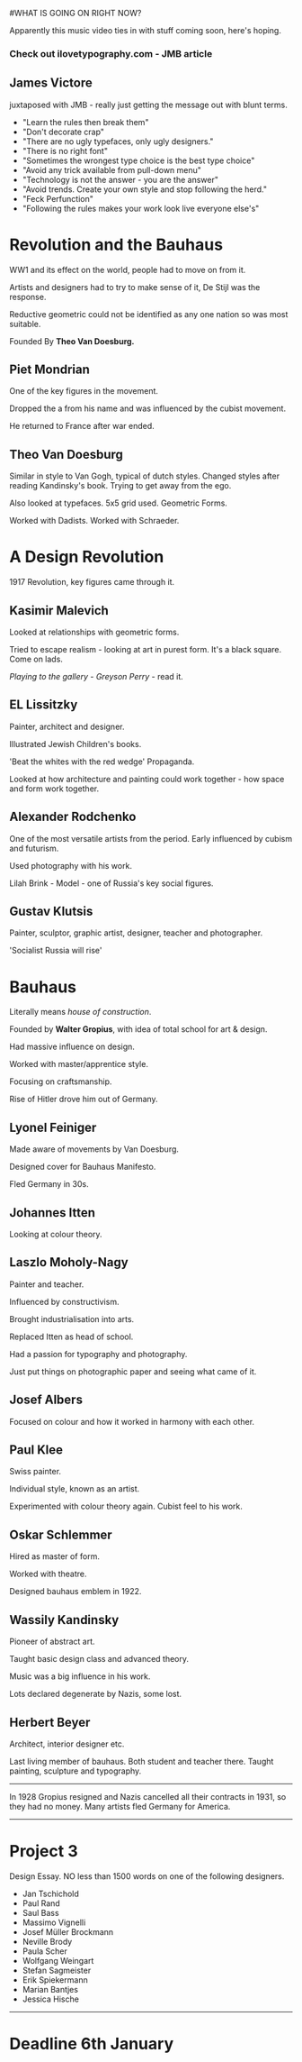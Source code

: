 #WHAT IS GOING ON RIGHT NOW?

Apparently this music video ties in with stuff coming soon, here's hoping.


### Check out ilovetypography.com - JMB article

## James Victore

juxtaposed with JMB - really just getting the message out with blunt terms.

- "Learn the rules then break them"
- "Don't decorate crap"
- "There are no ugly typefaces, only ugly designers."
- "There is no right font"
- "Sometimes the wrongest type choice is the best type choice"
- "Avoid any trick available from  pull-down menu"
- "Technology is not the answer - you are the answer"
- "Avoid trends. Create your own style and stop following the herd."
- "Feck Perfunction"
- "Following the rules makes your work look live everyone else's"

# Revolution and the Bauhaus

WW1 and its effect on the world, people had to move on from it.

Artists and designers had to try to make sense of it, De Stijl was the response.

Reductive geometric could not be identified as any one nation so was most suitable.

Founded By **Theo Van Doesburg.**

## Piet Mondrian

One of the key figures in the movement.

Dropped the a from his name and was influenced by the cubist movement.

He returned to France after war ended.

## Theo Van Doesburg

Similar in style to Van Gogh, typical of dutch styles. Changed styles after reading Kandinsky's book. Trying to get away from the ego.

Also looked at typefaces. 5x5 grid used. Geometric Forms.

Worked with Dadists. Worked with Schraeder.

# A Design Revolution

1917 Revolution, key figures came through it.

## Kasimir Malevich

Looked at relationships with geometric forms.

Tried to escape realism - looking at art in purest form. It's a black square. Come on lads.

*Playing to the gallery - Greyson Perry* - read it.

## EL Lissitzky

Painter, architect and designer.

Illustrated Jewish Children's books.

'Beat the whites with the red wedge'
Propaganda.

Looked at how architecture and painting could work together - how space and form work together.

## Alexander Rodchenko

One of the most versatile artists from the period.
Early influenced by cubism and futurism.

Used photography with his work.

Lilah Brink - Model - one of Russia's key social figures.

## Gustav Klutsis

Painter, sculptor, graphic artist, designer, teacher and photographer.


'Socialist Russia will rise'


# Bauhaus

Literally means *house of construction*.

Founded by **Walter Gropius**, with idea of total school for art & design.

Had massive influence on design.

Worked with master/apprentice style.

Focusing on craftsmanship.

Rise of Hitler drove him out of Germany.

## Lyonel Feiniger

Made aware of movements by Van Doesburg.

Designed cover for Bauhaus Manifesto.

Fled Germany in 30s.

## Johannes Itten

Looking at colour theory.

## Laszlo Moholy-Nagy

Painter and teacher.

Influenced by constructivism.

Brought industrialisation into arts.

Replaced Itten as head of school.

Had a passion for typography and photography.

Just put things on photographic paper and seeing what came of it.

## Josef Albers

Focused on colour and how it worked in harmony with each other.

## Paul Klee

Swiss painter.

Individual style, known as an artist.

Experimented with colour theory again. Cubist feel to his work.

## Oskar Schlemmer

Hired as master of form.

Worked with theatre.

Designed bauhaus emblem in 1922.

## Wassily Kandinsky

Pioneer of abstract art.  

Taught basic design class and advanced theory.

Music was a big influence in his work.

Lots declared degenerate by Nazis, some lost.

## Herbert Beyer

Architect, interior designer etc.

Last living member of bauhaus. Both student and teacher there. Taught painting, sculpture and typography.

* * * 

In 1928 Gropius resigned and Nazis cancelled all their contracts in 1931, so they had no money. Many artists fled Germany for America.

* * * 

# Project 3

Design Essay. NO less than 1500 words on one of the following designers.

- Jan Tschichold
- Paul Rand
- Saul Bass
- Massimo Vignelli
- Josef Müller Brockmann
- Neville Brody
- Paula Scher
- Wolfgang Weingart
- Stefan Sagmeister
- Erik Spiekermann
- Marian Bantjes
- Jessica Hische

* * * 

# Deadline 6th January

